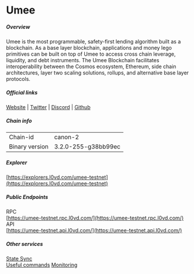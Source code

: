 # Umee


##### Overview
Umee is the most programmable, safety-first lending algorithm built as a blockchain. As a base layer blockchain, applications and money lego primitives can be built on top of Umee to access cross chain leverage, liquidity, and debt instruments. The Umee Blockchain facilitates interoperability between the Cosmos ecosystem, Ethereum, side chain architectures, layer two scaling solutions, rollups, and alternative base layer protocols.

##### Official links
[Website](https://www.umee.cc/) | [Twitter](https://twitter.com/Umee_crosschain) | [Discord](https://discord.com/invite/3v8AUS3bZV) | [Github](https://github.com/umee-network)

##### Chain info

|  |  |
| ------ | ------ |
| Chain-id | canon-2 |
| Binary version | 3.2.0-255-g38bb99ec |

##### Explorer
[https://explorers.l0vd.com/umee-testnet](https://explorers.l0vd.com/umee-testnet)

##### Public Endpoints
RPC <br />
[https://umee-testnet.rpc.l0vd.com/](https://umee-testnet.rpc.l0vd.com/) <br />
API <br />
[https://umee-testnet.api.l0vd.com/](https://umee-testnet.api.l0vd.com/) <br />


##### Other services
[State Sync](testnets/umee/state-sync/) <br />
[Useful commands](testnets/umee/useful-commands/)
[Monitoring](testnets/umee/monitoring/) <br />
